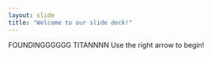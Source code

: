 ```yaml
---
layout: slide
title: "Welcome to our slide deck!"
---
```

FOUNDINGGGGGG TITANNNN
Use the right arrow to begin!
